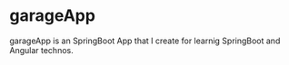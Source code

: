 # garageApp
garageApp is an SpringBoot App that I create for learnig SpringBoot and Angular technos.
